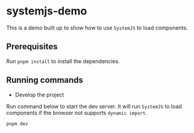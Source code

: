 # systemjs-demo

This is a demo built up to show how to use `SystemJS` to load components.

## Prerequisites

Run `pnpm install` to install the dependencies.

## Running commands

- Develop the project

Run command below to start the dev server. 
It will run `SystemJS` to load components if the browser not supports `dynamic import`.

```shell
pnpm dev
```